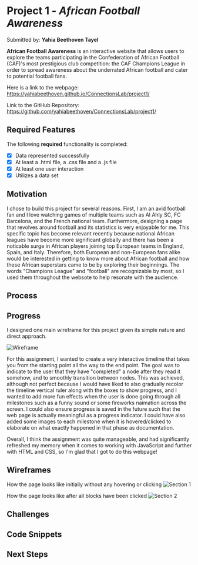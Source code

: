
# Project 1 - *African Football Awareness*

Submitted by: **Yahia Beethoven Tayel**

**African Football Awareness** is an interactive website that allows users to explore the teams participating in the Confederation of African Football (CAF)'s most prestigious club competition: the CAF Champions League in order to spread awareness about the underrated African football and cater to potential football fans.

Here is a link to the webpage: 
https://yahiabeethoven.github.io/ConnectionsLab/project1/

Link to the GitHub Repository: 
https://github.com/yahiabeethoven/ConnectionsLab/project1/

## Required Features

The following **required** functionality is completed:

* [x] Data represented successfully
* [x] At least a .html file, a .css file and a .js file
* [x] At least one user interaction
* [x] Utilizes a data set

## Motivation
I chose to build this project for several reasons. First, I am an avid football fan and I love watching games of multiple teams such as Al Ahly SC, FC Barcelona, and the French national team. Furthermore, designing a page that revolves around football and its statistics is very enjoyable for me. This specific topic has become relevant recently because national African leagues have become more significant globally and there has been a noticable surge in African players joining top European teams in England, Spain, and Italy. Therefore, both European and non-European fans alike would be interested in getting to know more about African football and how these African superstars came to be by exploring their beginnings. The words "Champions League" and "football" are recognizable by most, so I used them throughout the websote to help resonate with the audience.

## Process


## Progress

I designed one main wireframe for this project given its simple nature and direct approach.

<img src='./images/Timeline_Wireframe.png' title='Wireframe' width='' alt='Wireframe' />

For this assignment, I wanted to create a very interactive timeline that takes you from the starting point all the way to the end point. The goal was to indicate to the user that they have "completed" a node after they read it somehow, and to smoothly transition between nodes. This was achieved, although not perfect because I would have liked to also gradually recolor the timeline vertical ruler along with the boxes to show progress, and I wanted to add more fun effects when the user is done going through all milestones such as a funny sound or some fireworks naimation across the screen. I could also ensure progress is saved in the future such that the web page is actually meaningful as a progress indicator. I could have also added some images to each milestone when it is hovered/clicked to elaborate on what exactly happened in that phase as documentation.

Overall, I think the assignment was quite manageable, and had significantly refreshed my memory when it comes to working with JavaScript and further with HTML and CSS, so I'm glad that I got to do this webpage!


## Wireframes
How the page looks like initially without any hovering or clicking
<img src='./images/initial_view.png' title='Section 1' width='' alt='Section 1' />

How the page looks like after all blocks have been clicked
<img src='./images/completed_view.png' title='Section 2' width='' alt='Section 2' />
## Challenges
## Code Snippets
## Next Steps


